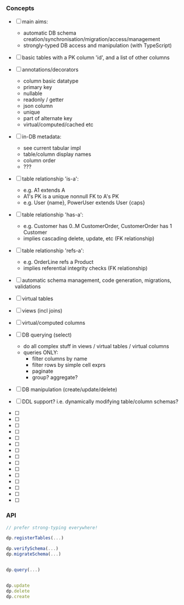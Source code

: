 ### Concepts

- [ ] main aims:
  - automatic DB schema creation/synchronisation/migration/access/management
  - strongly-typed DB access and manipulation (with TypeScript)

- [ ] basic tables with a PK column 'id', and a list of other columns

- [ ] annotations/decorators
  - column basic datatype
  - primary key
  - nullable
  - readonly / getter
  - json column
  - unique
  - part of alternate key
  - virtual/computed/cached etc

- [ ] in-DB metadata:
  - see current tabular impl
  - table/column display names
  - column order
  - ???

- [ ] table relationship 'is-a':
  - e.g. A1 extends A
  - A1's PK is a unique nonnull FK to A's PK
  - e.g. User {name}, PowerUser extends User {caps}

- [ ] table relationship 'has-a':
  - e.g. Customer has 0..M CustomerOrder, CustomerOrder has 1 Customer
  - implies cascading delete, update, etc (FK relationship)

- [ ] table relationship 'refs-a':
  - e.g. OrderLine refs a Product
  - implies referential integrity checks (FK relationship)

- [ ] automatic schema management, code generation, migrations, validations

- [ ] virtual tables

- [ ] views (incl joins)

- [ ] virtual/computed columns

- [ ] DB querying (select)
  - do all complex stuff in views / virtual tables / virtual columns
  - queries ONLY:
    - filter columns by name
    - filter rows by simple cell exprs
    - paginate
    - group? aggregate?

- [ ] DB manipulation (create/update/delete)

- [ ] DDL support? i.e. dynamically modifying table/column schemas?
- [ ] 
- [ ] 
- [ ] 
- [ ] 
- [ ] 
- [ ] 
- [ ] 
- [ ] 
- [ ] 
- [ ] 
- [ ] 
- [ ] 
- [ ] 
- [ ] 
- [ ] 



### API

```ts
// prefer strong-typing everywhere!

dp.registerTables(...)

dp.verifySchema(...)
dp.migrateSchema(...)


dp.query(...)


dp.update
dp.delete
dp.create



```
